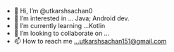 - 👋 Hi, I’m @utkarshsachan0
- 👀 I’m interested in ... Java; Android dev.
- 🌱 I’m currently learning ...Kotlin
- 💞️ I’m looking to collaborate on ...
- 📫 How to reach me ...utkarshsachan151@gmail.com

<!---
utkarshsachan0/utkarshsachan0 is a ✨ special ✨ repository because its `README.md` (this file) appears on your GitHub profile.
You can click the Preview link to take a look at your changes.
--->
